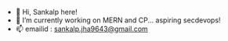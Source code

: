 - 👋 Hi, Sankalp here!
- 🌱 I’m currently working on MERN and CP... aspiring secdevops!
- 📫 emailid : sankalp.jha9643@gmail.com

<!---
blackdragoon26/blackdragoon26 is a ✨ special ✨ repository because its `README.md` (this file) appears on your GitHub profile.
You can click the Preview link to take a look at your changes.
--->
